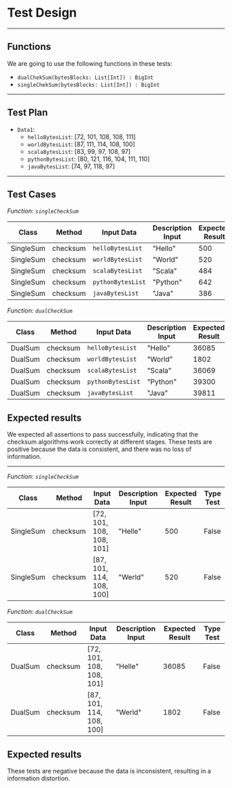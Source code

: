 # Test Design
___

## Functions

We are going to use the following functions in these tests:

- `dualChekSum(bytesBlocks: List[Int]) : BigInt`
- `singleChekSum(bytesBlocks: List[Int]) : BigInt`

___

## Test Plan

- `Data1`:
    - `helloBytesList`: [72, 101, 108, 108, 111]
    - `worldBytesList`: [87, 111, 114, 108, 100]
    - `scalaBytesList`: [83, 99, 97, 108, 97]
    - `pythonBytesList`: [80, 121, 116, 104, 111, 110]
    - `javaBytesList`: [74, 97, 118, 97]
___

## Test Cases

*Function: `singleCheckSum`*

| Class     | Method   | Input Data        | Description Input | Expected Result | Type Test |
|-----------|----------|-------------------|-------------------|-----------------|-----------|
| SingleSum | checksum | `helloBytesList`  | "Hello"           | 500             | True      |
| SingleSum | checksum | `worldBytesList`  | "World"           | 520             | True      |
| SingleSum | checksum | `scalaBytesList`  | "Scala"           | 484             | True      |
| SingleSum | checksum | `pythonBytesList` | "Python"          | 642             | True      |
| SingleSum | checksum | `javaBytesList`   | "Java"            | 386             | True      |

*Function: `dualCheckSum`*

| Class   | Method   | Input Data        | Description Input | Expected Result | Type Test |
|---------|----------|-------------------|-------------------|-----------------|-----------|
| DualSum | checksum | `helloBytesList`  | "Hello"           | 36085           | True      |
| DualSum | checksum | `worldBytesList`  | "World"           | 1802            | True      |
| DualSum | checksum | `scalaBytesList`  | "Scala"           | 36069           | True      |
| DualSum | checksum | `pythonBytesList` | "Python"          | 39300           | True      |
| DualSum | checksum | `javaBytesList`   | "Java"            | 39811           | True      |


## Expected results
We expected all assertions to pass successfully, indicating that the checksum algorithms work correctly at different stages. These tests are positive because the data is consistent, and there was no loss of information.
___

*Function: `singleCheckSum`*

| Class     | Method   | Input Data               | Description Input | Expected Result | Type Test |
|-----------|----------|--------------------------|-------------------|-----------------|-----------|
| SingleSum | checksum | [72, 101, 108, 108, 101] | "Helle"           | 500             | False     |
| SingleSum | checksum | [87, 101, 114, 108, 100] | "Werld"           | 520             | False     |

*Function: `dualCheckSum`*

| Class   | Method   | Input Data               | Description Input | Expected Result | Type Test |
|---------|----------|--------------------------|-------------------|-----------------|-----------|
| DualSum | checksum | [72, 101, 108, 108, 101] | "Helle"           | 36085           | False     |
| DualSum | checksum | [87, 101, 114, 108, 100] | "Werld"           | 1802            | False     |

## Expected results
These tests are negative because the data is inconsistent, resulting in a information distortion.
